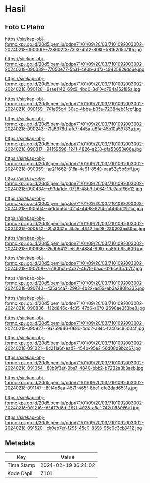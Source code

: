 # Hasil

## Foto C Plano

https://sirekap-obj-formc.kpu.go.id/20d5/pemilu/pdpr/71/01/09/20/03/7101092003002-20240218-090000--728602f3-7303-4bf2-8080-58162d5d71f5.jpg

https://sirekap-obj-formc.kpu.go.id/20d5/pemilu/pdpr/71/01/09/20/03/7101092003002-20240218-090039--77050e77-5b31-4e0b-a47a-c9425826dc6e.jpg

https://sirekap-obj-formc.kpu.go.id/20d5/pemilu/pdpr/71/01/09/20/03/7101092003002-20240218-090128--9aae1142-69c9-4bd0-8d10-c794a152f85a.jpg

https://sirekap-obj-formc.kpu.go.id/20d5/pemilu/pdpr/71/01/09/20/03/7101092003002-20240218-090159--761e65c4-30ec-4bba-b05a-72384eb81ccf.jpg

https://sirekap-obj-formc.kpu.go.id/20d5/pemilu/pdpr/71/01/09/20/03/7101092003002-20240218-090243--71a6378d-afe7-445a-a8f4-45b10a59733a.jpg

https://sirekap-obj-formc.kpu.go.id/20d5/pemilu/pdpr/71/01/09/20/03/7101092003002-20240218-090317--94159596-1241-4826-a238-dfa53053e06a.jpg

https://sirekap-obj-formc.kpu.go.id/20d5/pemilu/pdpr/71/01/09/20/03/7101092003002-20240218-090359--ae21f662-318a-4e91-8540-eaa52e5b6bff.jpg

https://sirekap-obj-formc.kpu.go.id/20d5/pemilu/pdpr/71/01/09/20/03/7101092003002-20240218-090434--c93da1de-0726-48b9-b084-19c7abf96c12.jpg

https://sirekap-obj-formc.kpu.go.id/20d5/pemilu/pdpr/71/01/09/20/03/7101092003002-20240218-090504--de1dd56d-02c4-4498-8214-c4465bf251cc.jpg

https://sirekap-obj-formc.kpu.go.id/20d5/pemilu/pdpr/71/01/09/20/03/7101092003002-20240218-090542--21a3932e-4b0a-4847-bd95-239203ce89ae.jpg

https://sirekap-obj-formc.kpu.go.id/20d5/pemilu/pdpr/71/01/09/20/03/7101092003002-20240218-090636--2bdb5412-e6a6-4884-8f60-ea85fb65a600.jpg

https://sirekap-obj-formc.kpu.go.id/20d5/pemilu/pdpr/71/01/09/20/03/7101092003002-20240218-090708--a5180bcb-4c37-4679-baac-026ce357b7f7.jpg

https://sirekap-obj-formc.kpu.go.id/20d5/pemilu/pdpr/71/01/09/20/03/7101092003002-20240218-090740--425a4ca7-2993-4b22-ad59-ab3a2801b335.jpg

https://sirekap-obj-formc.kpu.go.id/20d5/pemilu/pdpr/71/01/09/20/03/7101092003002-20240218-090836--f22d846c-4c35-47d6-a070-2698ae363be8.jpg

https://sirekap-obj-formc.kpu.go.id/20d5/pemilu/pdpr/71/01/09/20/03/7101092003002-20240218-090927--9a759946-068c-4dc2-a84c-f240ac90004f.jpg

https://sirekap-obj-formc.kpu.go.id/20d5/pemilu/pdpr/71/01/09/20/03/7101092003002-20240218-091021--8d211a6f-ead7-454b-95e2-56d08d9b2c67.jpg

https://sirekap-obj-formc.kpu.go.id/20d5/pemilu/pdpr/71/01/09/20/03/7101092003002-20240218-091054--80b9f3ef-0ba7-4840-bbb2-b7232a3b3aeb.jpg

https://sirekap-obj-formc.kpu.go.id/20d5/pemilu/pdpr/71/01/09/20/03/7101092003002-20240218-091147--60f4d6aa-4571-465f-8bc1-dfe2dad6531a.jpg

https://sirekap-obj-formc.kpu.go.id/20d5/pemilu/pdpr/71/01/09/20/03/7101092003002-20240218-091216--65477d8d-292f-4928-a5af-742d153086c1.jpg

https://sirekap-obj-formc.kpu.go.id/20d5/pemilu/pdpr/71/01/09/20/03/7101092003002-20240218-091520--cb0eb7ef-f296-45c0-8393-95c0c3cb3412.jpg


## Metadata

| Key        | Value               |
| ---------- | ------------------- |
| Time Stamp | 2024-02-19 06:21:02 |
| Kode Dapil | 7101                |




